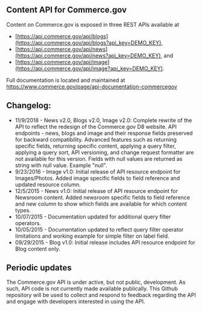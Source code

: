 ## Content API for Commerce.gov
Content on Commerce.gov is exposed in three REST APIs available at 
* [https://api.commerce.gov/api/blogs](https://api.commerce.gov/api/blogs?api_key=DEMO_KEY), 
* [https://api.commerce.gov/api/news](https://api.commerce.gov/api/news?api_key=DEMO_KEY), and 
* [https://api.commerce.gov/api/image](https://api.commerce.gov/api/image?api_key=DEMO_KEY). 

Full documentation is located and maintained at https://www.commerce.gov/page/api-documentation-commercegov

## Changelog:
* 11/9/2018 - News v2.0, Blogs v2.0, Image v2.0: Complete rewrite of the API to reflect the redesign of the Commerce.gov D8 website. API endpoints - news, blogs and image and their response fields preserved for backward compatibility. Advanced features such as returning specific fields, returning specific content, applying a query filter, applying a query sort, API versioning, and change request formatter are not available for this version. Fields with null values are returned as string with null value. Example "null".
* 9/23/2016 - Image v1.0: Initial release of API resource endpoint for Images/Photos. Added image specific fields to field reference and updated resource column.
* 12/5/2015 - News v1.0: Initial release of API resource endpoint for Newsroom content. Added newsroom specific fields to field reference and new column to show which fields are available for which content types.
* 10/07/2015 - Documentation updated for additional query filter operators.
* 10/05/2015 - Documentation updated to reflect query filter operator limitations and working example for simple filter on label field.
* 09/29/2015 - Blog v1.0: Initial release includes API resource endpoint for Blog content only.

## Periodic updates

The Commerce.gov API is under active, but not public, development. As such, API code is not currently made available publically. This Github repository will be used to collect and respond to feedback regarding the API and engage with developers interested in using the API.
